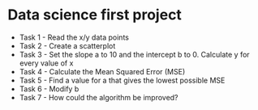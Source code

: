 # Data science first project

- Task 1 - Read the x/y data points
- Task 2 - Create a scatterplot
- Task 3 - Set the slope a to 10 and the intercept b to 0. Calculate y for every value of x
- Task 4 - Calculate the Mean Squared Error (MSE)
- Task 5 - Find a value for a that gives the lowest possible MSE
- Task 6 - Modify b
- Task 7 - How could the algorithm be improved?

